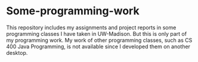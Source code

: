 # Some-programming-work
This repository includes my assignments and project reports in some programming classes I have taken in UW-Madison. But this is only part of my programming work. My work of other programming classes, such as CS 400 Java Programming, is not available since I developed them on another desktop. 
